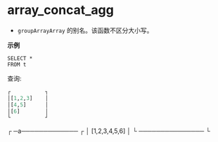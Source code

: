 
# array_concat_agg 
- `groupArrayArray` 的别名。该函数不区分大小写。

**示例**

```text
SELECT *
FROM t

```

查询:

```sql
┌           ┐
│[1,2,3]    │
│[4,5]      │
│[6]        │
└           ┘

```
┌ ─a───────────── ┌
│ [1,2,3,4,5,6]   │
└ ─────────────── └
